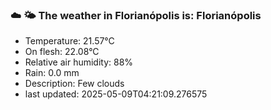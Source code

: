 ### ☁️ 🌤️  The weather in Florianópolis is: Florianópolis

- Temperature: 21.57°C
- On flesh: 22.08°C
- Relative air humidity: 88%
- Rain: 0.0 mm
- Description: Few clouds
- last updated: 2025-05-09T04:21:09.276575
